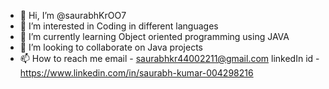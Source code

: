 - 👋 Hi, I’m @saurabhKrOO7
- 👀 I’m interested in Coding in different languages
- 🌱 I’m currently learning Object oriented programming using JAVA
- 💞️ I’m looking to collaborate on Java projects
- 📫 How to reach me email - saurabhkr44002211@gmail.com  linkedIn id - https://www.linkedin.com/in/saurabh-kumar-004298216

<!---
saurabhKrOO7/saurabhKrOO7 is a ✨ special ✨ repository because its `README.md` (this file) appears on your GitHub profile.
You can click the Preview link to take a look at your changes.
--->
